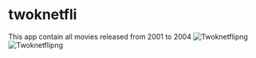 # twoknetfli
This app contain all movies released from 2001 to 2004
![Twoknetflipng](https://user-images.githubusercontent.com/99289954/192402836-5914331e-8dfe-4859-bcd3-d702080c755d.png)
![Twoknetflipng](https://user-images.githubusercontent.com/99289954/192402880-b10f17d2-f7af-44d3-9df9-35bbbe6c8091.png)

